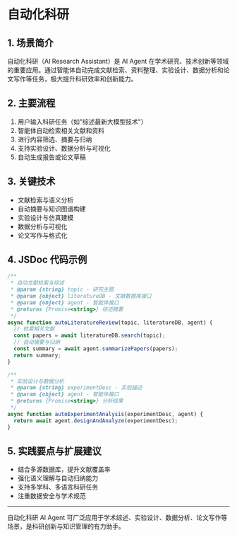 # 自动化科研

## 1. 场景简介
自动化科研（AI Research Assistant）是 AI Agent 在学术研究、技术创新等领域的重要应用。通过智能体自动完成文献检索、资料整理、实验设计、数据分析和论文写作等任务，极大提升科研效率和创新能力。

## 2. 主要流程
1. 用户输入科研任务（如"综述最新大模型技术"）
2. 智能体自动检索相关文献和资料
3. 进行内容筛选、摘要与归纳
4. 支持实验设计、数据分析与可视化
5. 自动生成报告或论文草稿

## 3. 关键技术
- 文献检索与语义分析
- 自动摘要与知识图谱构建
- 实验设计与仿真建模
- 数据分析与可视化
- 论文写作与格式化

## 4. JSDoc 代码示例
```js
/**
 * 自动文献检索与综述
 * @param {string} topic - 研究主题
 * @param {object} literatureDB - 文献数据库接口
 * @param {object} agent - 智能体接口
 * @returns {Promise<string>} 综述摘要
 */
async function autoLiteratureReview(topic, literatureDB, agent) {
  // 检索相关文献
  const papers = await literatureDB.search(topic);
  // 自动摘要与归纳
  const summary = await agent.summarizePapers(papers);
  return summary;
}

/**
 * 实验设计与数据分析
 * @param {string} experimentDesc - 实验描述
 * @param {object} agent - 智能体接口
 * @returns {Promise<string>} 分析结果
 */
async function autoExperimentAnalysis(experimentDesc, agent) {
  return await agent.designAndAnalyze(experimentDesc);
}
```

## 5. 实践要点与扩展建议
- 结合多源数据库，提升文献覆盖率
- 强化语义理解与自动归纳能力
- 支持多学科、多语言科研任务
- 注重数据安全与学术规范

---
自动化科研 AI Agent 可广泛应用于学术综述、实验设计、数据分析、论文写作等场景，是科研创新与知识管理的有力助手。 